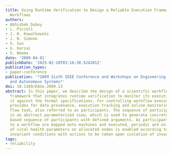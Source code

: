 ```yaml
---
title: Using Runtime Verification to Design a Reliable Execution Framework for Scientific
  Workflows
authors:
- Abhishek Dubey
- L. Piccoli
- J. B. Kowalkowski
- J. N. Simone
- X. Sun
- G. Karsai
- S. Neema
date: '2009-04-01'
publishDate: '2025-02-20T03:16:30.524201Z'
publication_types:
- paper-conference
publication: '*2009 Sixth IEEE Conference and Workshops on Engineering of Autonomic
  and Autonomous Systems*'
doi: 10.1109/EASe.2009.13
abstract: In this paper, we describe the design of a scientific workflow execution
  framework that integrates runtime verification to monitor its execution and checking
  it against the formal specifications. For controlling workflow execution, this framework
  provides for data provenance, execution tracking and online monitoring of each work
  flow task, also referred to as participants. The sequence of participants is described
  in an abstract parameterized view, which is used to generate concrete data dependency
  based sequence of participants with defined arguments. As participants belonging
  to a workflow are mapped onto machines and executed, periodic and on-demand monitoring
  of vital health parameters on allocated nodes is enabled according to pre-specified
  invariant conditions with actions to be taken upon violation of invariants.
tags:
- reliability
---
```

